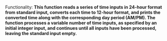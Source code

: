 Functionality: **This function reads a series of time inputs in 24-hour format from standard input, converts each time to 12-hour format, and prints the converted time along with the corresponding day period (AM/PM). The function processes a variable number of time inputs, as specified by an initial integer input, and continues until all inputs have been processed, leaving the standard input empty.**